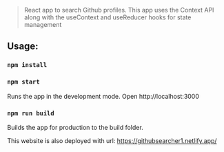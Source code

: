 > React app to search Github profiles. This app uses the Context API along with the useContext and useReducer hooks for state management

## Usage:
### `npm install`
### `npm start`
Runs the app in the development mode. 
Open http://localhost:3000 


### `npm run build`
Builds the app for production to the build folder.

This website is also deployed with url: https://githubsearcher1.netlify.app/
